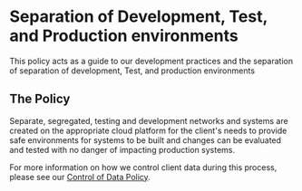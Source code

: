 # Separation of Development, Test, and Production environments

This policy acts as a guide to our development practices and the separation of separation of development, Test, and production environments

## The Policy
Separate, segregated, testing and development networks and systems are created on the appropriate cloud platform for the client's needs to provide safe environments for systems to be built and changes can be evaluated and tested with no danger of impacting production systems. 

For more information on how we control client data during this process, please see our [Control of Data Policy](link).
